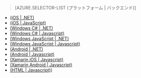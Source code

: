 > [AZURE.SELECTOR-LIST (プラットフォーム | バックエンド)]
- [(iOS | .NET)](/ja-jp/documentation/articles/mobile-services-dotnet-backend-ios-get-started-data/)
- [(iOS | JavaScript)](/ja-jp/documentation/articles/mobile-services-ios-get-started-data/)
- [(Windows C# | .NET)](/ja-jp/documentation/articles/mobile-services-dotnet-backend-windows-universal-dotnet-get-started-data/)
- [(Windows C# | Javascript)](/ja-jp/documentation/articles/mobile-services-javascript-backend-windows-universal-dotnet-get-started-data/)
- [(Windows JavaScript | .NET)](/ja-jp/documentation/articles/mobile-services-dotnet-backend-windows-universal-javascript-get-started-data/)
- [(Windows JavaScript | Javascript)](/ja-jp/documentation/articles/mobile-services-javascript-backend-windows-universal-javascript-get-started-data/)
- [(Android | .NET)](/ja-jp/documentation/articles/mobile-services-dotnet-backend-android-get-started-data/)
- [(Android | Javascript)](/ja-jp/documentation/articles/mobile-services-android-get-started-data/)
- [(Xamarin iOS | Javascript)](/ja-jp/documentation/articles/partner-xamarin-mobile-services-ios-get-started-data/)
- [(Xamarin Android | Javascript)](/ja-jp/documentation/articles/partner-xamarin-mobile-services-android-get-started-data/)
- [(HTML | Javascript)](/ja-jp/documentation/articles/mobile-services-html-get-started-data/))
